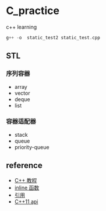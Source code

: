 # C_practice
c++ learning
```c++
g++ -o  static_test2 static_test.cpp
```

## STL 
### 序列容器
- array
- vector
- deque
- list 
### 容器适配器
- stack 
- queue
- priority-queue

## reference 
- [C++ 教程](http://c.biancheng.net/view/411.html)
- [inline 函数](http://c.biancheng.net/view/199.html)
- [引用](https://www.cnblogs.com/duwenxing/p/7421100.html)
- [C++11 api](http://www.cplusplus.com/reference/stack/stack/)
